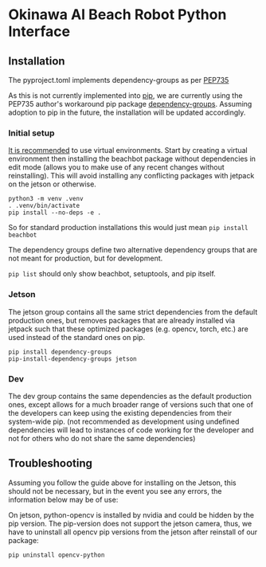 # Okinawa AI Beach Robot Python Interface

## Installation
The pyproject.toml implements dependency-groups as per [PEP735](https://peps.python.org/pep-0735/#copyright)

As this is not currently implemented into [pip](https://github.com/pypa/pip/issues/12963), we are currently using the PEP735 author's workaround pip package [dependency-groups](https://pypi.org/project/dependency-groups/). Assuming adoption to pip in the future, the installation will be updated accordingly.

### Initial setup
[It is recommended](https://realpython.com/python-virtual-environments-a-primer/#why-do-you-need-virtual-environments) to use virtual environments. Start by creating a virtual environment then installing the beachbot package without dependencies in edit mode (allows you to make use of any recent changes without reinstalling). This will avoid installing any conflicting packages with jetpack on the jetson or otherwise.
```
python3 -m venv .venv
. .venv/bin/activate
pip install --no-deps -e .
```

So for standard production installations this would just mean `pip install beachbot`

The dependency groups define two alternative dependency groups that are not meant for production, but for development.

`pip list` should only show beachbot, setuptools, and pip itself.

### Jetson
The jetson group contains all the same strict dependencies from the default production ones, but removes packages that are already installed via jetpack such that these optimized packages (e.g. opencv, torch, etc.) are used instead of the standard ones on pip.

```
pip install dependency-groups
pip-install-dependency-groups jetson
```

### Dev
The dev group contains the same dependencies as the default production ones, except allows for a much broader range of versions such that one of the developers can keep using the existing dependencies from their system-wide pip. (not recommended as development using undefined dependencies will lead to instances of code working for the developer and not for others who do not share the same dependencies)

## Troubleshooting
Assuming you follow the guide above for installing on the Jetson, this should not be necessary, but in the event you see any errors, the information below may be of use:

On jetson, python-opencv is installed by nvidia and could be hidden by the pip version.
The pip-version does not support the jetson camera, thus, we have to uninstall all opencv pip versions from the jetson after reinstall of our package:
```
pip uninstall opencv-python
```
